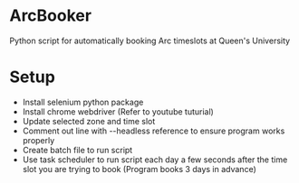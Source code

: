 # ArcBooker
Python script for automatically booking Arc timeslots at Queen's University

# Setup
- Install selenium python package
- Install chrome webdriver (Refer to youtube tuturial)
- Update selected zone and time slot
- Comment out line with --headless reference to ensure program works properly
- Create batch file to run script
- Use task scheduler to run script each day a few seconds after the time slot you are trying to book (Program books 3 days in advance)

